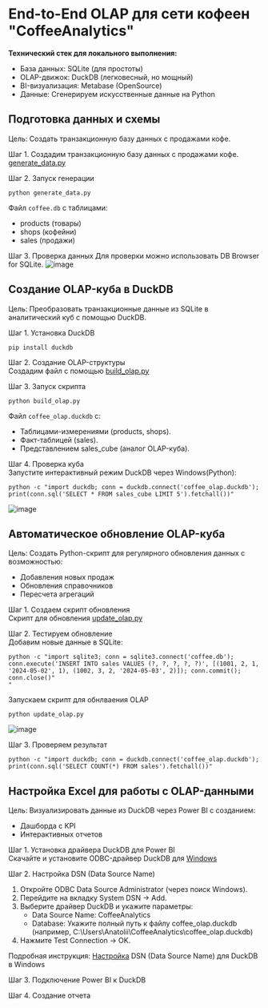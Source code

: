 # End-to-End OLAP для сети кофеен "CoffeeAnalytics"

**Технический стек для локального выполнения:**
- База данных: SQLite (для простоты)
- OLAP-движок: DuckDB (легковесный, но мощный)
- BI-визуализация: Metabase (OpenSource)
- Данные: Сгенерируем искусственные данные на Python

## Подготовка данных и схемы

Цель: Создать транзакционную базу данных с продажами кофе.

Шаг 1. Создадим транзакционную базу данных с продажами кофе.  
[generate_data.py](https://github.com/AnatolyKuzmin/OLAP/blob/main/End-to-End/generate_data.py)  

Шаг 2. Запуск генерации  
```
python generate_data.py
```
Файл `coffee.db` с таблицами:
- products (товары)
- shops (кофейни)
- sales (продажи)

Шаг 3. Проверка данных
Для проверки можно использовать DB Browser for SQLite.
![image](https://github.com/user-attachments/assets/ec685a90-b397-439a-b53a-e6cab626d11b)

## Создание OLAP-куба в DuckDB

Цель: Преобразовать транзакционные данные из SQLite в аналитический куб с помощью DuckDB.

Шаг 1. Установка DuckDB  
```
pip install duckdb
```

Шаг 2. Создание OLAP-структуры  
Создадим файл с помощью [build_olap.py](https://github.com/AnatolyKuzmin/OLAP/blob/main/End-to-End/build_olap.py)

Шаг 3. Запуск скрипта  
```
python build_olap.py
```
Файл `coffee_olap.duckdb` с:
- Таблицами-измерениями (products, shops).
- Факт-таблицей (sales).
- Представлением sales_cube (аналог OLAP-куба).

Шаг 4. Проверка куба  
Запустите интерактивный режим DuckDB через Windows(Python):
```
python -c "import duckdb; conn = duckdb.connect('coffee_olap.duckdb'); print(conn.sql('SELECT * FROM sales_cube LIMIT 5').fetchall())"
```
![image](https://github.com/user-attachments/assets/0c358d84-02da-4bb3-a0b5-1a5c05bda7d3)

## Автоматическое обновление OLAP-куба

Цель: Создать Python-скрипт для регулярного обновления данных с возможностью:
- Добавления новых продаж
- Обновления справочников
- Пересчета агрегаций

Шаг 1. Создаем скрипт обновления  
Скрипт для обновления [update_olap.py](https://github.com/AnatolyKuzmin/OLAP/blob/main/End-to-End/update_olap.py)

Шаг 2. Тестируем обновление  
Добавим новые данные в SQLite:
```
python -c "import sqlite3; conn = sqlite3.connect('coffee.db'); conn.execute('INSERT INTO sales VALUES (?, ?, ?, ?, ?)', [(1001, 2, 1, '2024-05-02', 1), (1002, 3, 2, '2024-05-03', 2)]); conn.commit(); conn.close()"
"
```
Запускаем скрипт для обнлваения OLAP
```
python update_olap.py
```
![image](https://github.com/user-attachments/assets/94cbbd4f-d955-41ad-b052-eb8070f26309)

Шаг 3. Проверяем результат
```
python -c "import duckdb; conn = duckdb.connect('coffee_olap.duckdb'); print(conn.sql('SELECT COUNT(*) FROM sales').fetchall())"
```

##  Настройка Excel для работы с OLAP-данными

Цель: Визуализировать данные из DuckDB через Power BI с созданием:
- Дашборда с KPI
- Интерактивных отчетов

Шаг 1. Установка драйвера DuckDB для Power BI  
Скачайте и установите ODBC-драйвер DuckDB для [Windows](https://duckdb.org/docs/stable/clients/odbc/windows)

Шаг 2. Настройка DSN (Data Source Name)  
1. Откройте ODBC Data Source Administrator (через поиск Windows).
2. Перейдите на вкладку System DSN → Add.
3. Выберите драйвер DuckDB и укажите параметры:
   - Data Source Name: CoffeeAnalytics
   - Database: Укажите полный путь к файлу coffee_olap.duckdb (например, C:\Users\Anatolii\CoffeeAnalytics\coffee_olap.duckdb)
4. Нажмите Test Connection → OK.

Подробная инструкция: [Настройка](https://github.com/AnatolyKuzmin/OLAP/blob/main/End-to-End/DSN_for_DuckDB.md) DSN (Data Source Name) для DuckDB в Windows

Шаг 3. Подключение Power BI к DuckDB

Шаг 4. Создание отчета
